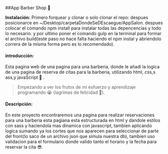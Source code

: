 ##App Barber Shop 💈

**Instalación:**
Primero forquear y clonar o solo clonar el repo:
despues posicionarce en ~/Desktop/carpetaDondeSeDEscaegue/AppSalon.
despues colocar el comando npm install para instalar todas las depencencias y todo lo necesario.
y por ultimo poner el comando gulp en la terminal para formar el archivo build(este paso no hace falta haciendo el npm instal y abriendolo correra de la misma forma pero es lo recomendado).

#### introducción:
Esta pagina web de una pagina para una barberia, donde le añadi la logica de una pagina de reserva de citas para la barberia, utilizando html, css,s ass,y javaScript 🤑 .

>Empezando a ver los frutos de mi esfuerzo y aprendizaje programando 😭
(lagrimas de felicidad 👀).

#### Descripción:
En este proyecto encontraremos una pagina para realizar reservaciones para una barberia esta pagiana esta estructurada en html y dandole estilos con sass y haciendola mas dinamica con javascript, tambien aplicando logica sumando ya los cortes que nos aparecen para seleccionar de parte del front(lo saco de un archivo json que simula nuestra db), tambien uso validacion para el formulario donde valido tanto el horario y la fecha para reservar la cita 😎.